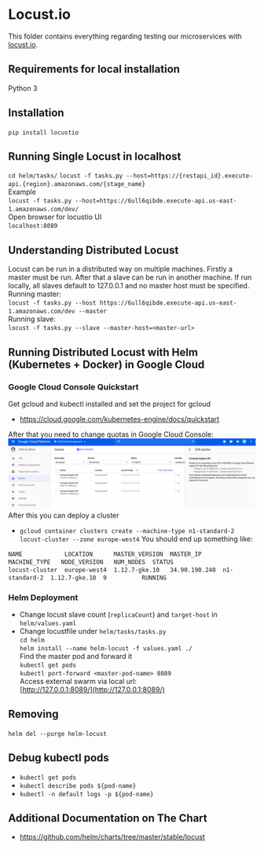 # Locust.io
This folder contains everything regarding testing our microservices with [locust.io](https://locust.io/).

## Requirements for local installation
Python 3

## Installation
`pip install locustio`

## Running Single Locust in localhost
`cd helm/tasks/`
`locust -f tasks.py --host=https://{restapi_id}.execute-api.{region}.amazonaws.com/{stage_name}`   
Example  
`locust -f tasks.py --host=https://6ull6qibde.execute-api.us-east-1.amazonaws.com/dev/`  
Open browser for locustio UI  
`localhost:8089`

## Understanding Distributed Locust
Locust can be run in a distributed way on multiple machines. Firstly a master must be run.
After that a slave can be run in another machine. If run locally, all slaves default to 127.0.0.1
and no master host must be specified.  
Running master:  
`locust -f tasks.py --host https://6ull6qibde.execute-api.us-east-1.amazonaws.com/dev --master`  
Running slave:  
`locust -f tasks.py --slave --master-host=<master-url>`  


## Running Distributed Locust with Helm (Kubernetes + Docker) in Google Cloud
### Google Cloud Console Quickstart
Get gcloud and kubectl installed and set the project for gcloud
* https://cloud.google.com/kubernetes-engine/docs/quickstart  

After that you need to change quotas in Google Cloud Console:    
![Change quotas in Google Cloud Console](readme-images/change-quotas.png)  
After this you can deploy a cluster  
* `gcloud container clusters create --machine-type n1-standard-2 locust-cluster --zone europe-west4`
You should end up something like:
```
NAME            LOCATION      MASTER_VERSION  MASTER_IP      MACHINE_TYPE   NODE_VERSION   NUM_NODES  STATUS
locust-cluster  europe-west4  1.12.7-gke.10   34.90.190.240  n1-standard-2  1.12.7-gke.10  9          RUNNING
```
### Helm Deployment
* Change locust slave count (`replicaCount`) and `target-host` in `helm/values.yaml`  
* Change locustfile under `helm/tasks/tasks.py`  
`cd helm`  
`helm install --name helm-locust -f values.yaml ./`  
Find the master pod and forward it  
`kubectl get pods`  
`kubectl port-forward <master-pod-name> 8089`    
Access external swarm via local url:  
[http://127.0.0.1:8089/](http://127.0.0.1:8089/)

## Removing 
`helm del --purge helm-locust`

## Debug kubectl pods
* `kubectl get pods`
* `kubectl describe pods ${pod-name}`
* `kubectl -n default logs -p ${pod-name}`

## Additional Documentation on The Chart  
* https://github.com/helm/charts/tree/master/stable/locust

<!--
## Docker
From the locustio directory, build a docker image via:
```docker build -t locust:locust_container .```  
You can then verify that the docker file has been built successfully by running:  
```
docker run -it \  
       -e TARGET_HOST=http://<insert_target_host> \
       -e LOCUST_TASK=locust/locustfile.py \
       -p 8089:8089 locust:locust_container
```  
Example:  
* `sudo docker run -it -e TARGET_HOST=https://6ull6qibde.execute-api.us-east-1.amazonaws.com/dev -e LOCUST_TASK=/locust/locustfile.py -p 8089:8089 locust:locust_container`
# GCE deployment
Next, assuming you have kubernetes and gcloud installed, you can push the docker image to google via:
`gcloud components install docker-credential-gcr`
`gcloud docker -- build -t  gcr.io/${project-id}/${docker_image_name}:${tag}  --file=Dockerfile  . && gcloud docker -- push gcr.io/${project-id}/${docker_image_name}:${tag}`  
Example  
```
gcloud docker -- build -t  gcr.io/web-data-management-242011/locust:locust_container  --file=Dockerfile  . && gcloud docker -- push gcr.io/web-data-management-242011/locust:locust_container
```  
(Handy [YouTube video](https://www.youtube.com/watch?v=pn0cPqUusRE&feature=youtu.be))
-->